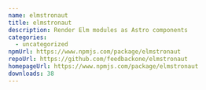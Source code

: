 ```yaml
---
name: elmstronaut
title: elmstronaut
description: Render Elm modules as Astro components
categories:
  - uncategorized
npmUrl: https://www.npmjs.com/package/elmstronaut
repoUrl: https://github.com/feedbackone/elmstronaut
homepageUrl: https://www.npmjs.com/package/elmstronaut
downloads: 38
---
```

